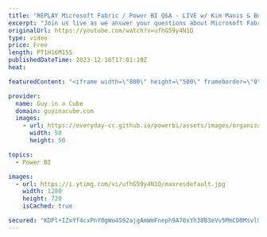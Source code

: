 ```yaml
---
title: "REPLAY Microsoft Fabric / Power BI Q&A - LIVE w/ Kim Manis & Bogdan Crivat (Dec 16, 2023)"
excerpt: "Join us live as we answer your questions about Microsoft Fabric (including Power BI) with special guests Kim Manis & Bogdan Crivat from the Fabric Product Team! Get your questions in the chat early as we don't get to all of them.  This is also the last stream of 2023. It's time to donate the money in"
originalUrl: https://youtube.com/watch?v=ufhG59y4N1Q
type: video
price: Free
length: PT1H16M15S
publishedDateTime: 2023-12-16T17:01:19Z
heat: 

featuredContent: "<iframe width=\"800\" height=\"500\" frameborder=\"0\" src=\"https://www.youtube.com/embed/ufhG59y4N1Q\" allow=\"accelerometer; autoplay; encrypted-media; gyroscope; picture-in-picture\" allowfullscreen></iframe>"

provider:
  name: Guy in a Cube
  domain: guyinacube.com
  images:
    - url: https://everyday-cc.github.io/powerbi/assets/images/organizations/guyinacube.com-50x50.jpg
      width: 50
      height: 50

topics:
  - Power BI

images:
  - url: https://i.ytimg.com/vi/ufhG59y4N1Q/maxresdefault.jpg
    width: 1280
    height: 720
    isCached: true

secured: "KDPl+IZxYf4cxPnY0gWu4592ajgAmWmFneph9A70xYh38B3eVv5MmCD0Msvl9VzsS5CJFAXcX+NUoCf5nUIBprAF7SrP3MGgRnMsE7BzDYxYzfpzsPi7UhUxgJ4sHJFqhnlDS/YHa1hA4Z3zikSa+kBECXxgKmWrqiUHMyP3+xgfexuLlNLa9ZACNhP+mGFKe74AuEOaiX94R2fJevizepcP7ssYPKnkAulfKf3roBdOOaMBERU5Xhxxoqkz4Zk401oMDUtI25s9BitA8mfEArzWkO39NAMhbeCKo/lyhfrxsX7/X52II6g+p2yNPKWsngl82iwOiK6zW0b2pq0+k5i7rOSe0yKzac1UOQJ1GaIhRKftja7q2bnzBBb60YXpYhBmoolaGpVg6MRH+SIh1kV9Il2506SxVGTWNln8UMk=;SZpnWjM5atqGwFuKY9cTNw=="
---
```


